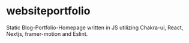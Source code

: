 # websiteportfolio
Static Blog-Portfolio-Homepage written in JS utilizing Chakra-ui, React, Nextjs, framer-motion and Eslint.
